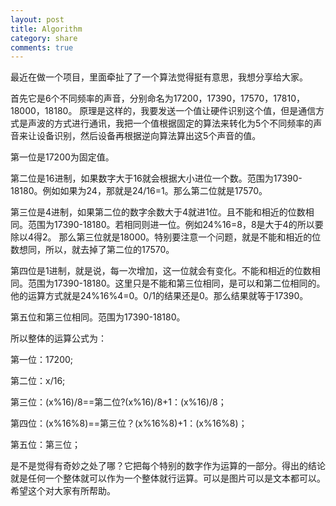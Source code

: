 ```yaml
---
layout: post
title: Algorithm
category: share
comments: true
---
```


最近在做一个项目，里面牵扯了了一个算法觉得挺有意思，我想分享给大家。


首先它是6个不同频率的声音，分别命名为17200，17390，17570，17810，18000，18180。
原理是这样的，我要发送一个值让硬件识别这个值，但是通信方式是声波的方式进行通讯，我把一个值根据固定的算法来转化为5个不同频率的声音来让设备识别，然后设备再根据逆向算法算出这5个声音的值。


<p>第一位是17200为固定值。<p>
<p>第二位是16进制，如果数字大于16就会根据大小进位一个数。范围为17390-18180。例如如果为24，那就是24/16=1。那么第二位就是17570。<p>
<p>第三位是4进制，如果第二位的数字余数大于4就进1位。且不能和相近的位数相同。范围为17390-18180。若相同则进一位。例如24%16=8，8是大于4的所以要除以4得2。
那么第三位就是18000。特别要注意一个问题，就是不能和相近的位数想同，所以，就去掉了第二位的17570。<p>
<p>第四位是1进制，就是说，每一次增加，这一位就会有变化。不能和相近的位数相同。范围为17390-18180。这里只是不能和第三位相同，是可以和第二位相同的。他的运算方式就是24%16%4=0。0/1的结果还是0。那么结果就等于17390。<p>
<p>第五位和第三位相同。范围为17390-18180。<p>


<p>所以整体的运算公式为：<p>
<p>第一位：17200;<p>
<p>第二位：x/16;<p>
<p>第三位：(x%16)/8==第二位?(x%16)/8+1：(x%16)/8；<p>
<p>第四位：(x%16%8)==第三位？(x%16%8)+1：(x%16%8)；<p>
<p>第五位：第三位；<p>

是不是觉得有奇妙之处了哪？它把每个特别的数字作为运算的一部分。得出的结论就是任何一个整体就可以作为一个整体就行运算。可以是图片可以是文本都可以。希望这个对大家有所帮助。

